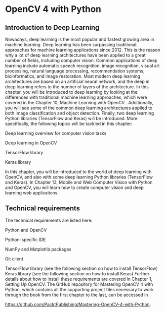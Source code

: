 # OpenCV 4 with Python
## Introduction to Deep Learning
Nowadays, deep learning is the most popular and fastest growing area in machine learning. Deep
learning has been surpassing traditional approaches for machine learning applications since
2012. This is the reason why a lot of deep learning architectures have been applied to a great number
of fields, including computer vision. Common applications of deep learning include automatic speech
recognition, image recognition, visual art processing, natural language processing, recommendation
systems, bioinformatics, and image restoration. Most modern deep learning architectures are based on
an artificial neural network, and the deep in deep learning refers to the number of layers of the
architecture.
In this chapter, you will be introduced to deep learning by looking at the differences with traditional
machine learning approaches, which were covered in the Chapter 10, Machine Learning with OpenCV
. Additionally, you will see some of the common deep learning architectures applied to both image
classification and object detection. Finally, two deep learning Python libraries (TensorFlow and
Keras) will be introduced.
More specifically, the following topics will be tackled in this chapter:

   Deep learning overview for computer vision tasks
   
   Deep learning in OpenCV
   
   TensorFlow library
   
   Keras library
   
In this chapter, you will be introduced to the world of deep learning with OpenCV, and also with
some deep learning Python libraries (TensorFlow and Keras). In Chapter 13, Mobile and Web
Computer Vision with Python and OpenCV, you will learn how to create computer vision and deep
learning web applications.
## Technical requirements
The technical requirements are listed here:

Python and OpenCV

Python-specific IDE

NumPy and Matplotlib packages

Git client

TensorFlow library (see the following section on how to install TensorFlow)
Keras library (see the following section on how to install Keras)
Further details about how to install these requirements are covered in Chapter 1, Setting Up OpenCV.
The GitHub repository for Mastering OpenCV 4 with Python, which contains all the supporting
project files necessary to work through the book from the first chapter to the last, can be accessed in 

https://github.com/PacktPublishing/Mastering-OpenCV-4-with-Python.
